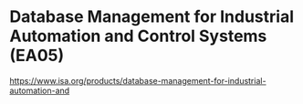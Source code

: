 # Database Management for Industrial Automation and Control Systems (EA05)

https://www.isa.org/products/database-management-for-industrial-automation-and